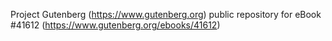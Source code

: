 Project Gutenberg (https://www.gutenberg.org) public repository for eBook #41612 (https://www.gutenberg.org/ebooks/41612)
